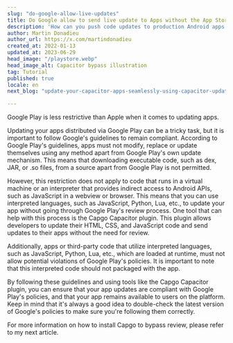 ```yaml
---
slug: "do-google-allow-live-updates"
title: Do Google allow to send live update to Apps without the App Store review.
description: 'How can you push code updates to production Android apps and be fully compliant with Google’s guidelines? '
author: Martin Donadieu
author_url: https://x.com/martindonadieu
created_at: 2022-01-13
updated_at: 2023-06-29
head_image: "/playstore.webp"
head_image_alt: Capacitor bypass illustration
tag: Tutorial
published: true
locale: en
next_blog: "update-your-capacitor-apps-seamlessly-using-capacitor-updater"

---
```


Google Play is less restrictive than Apple when it comes to updating apps.

Updating your apps distributed via Google Play can be a tricky task, but it is important to follow Google's guidelines to remain compliant. According to Google Play's guidelines, apps must not modify, replace or update themselves using any method apart from Google Play's own update mechanism. This means that downloading executable code, such as dex, JAR, or .so files, from a source apart from Google Play is not permitted.

However, this restriction does not apply to code that runs in a virtual machine or an interpreter that provides indirect access to Android APIs, such as JavaScript in a webview or browser. This means that you can use interpreted languages, such as JavaScript, Python, Lua, etc., to update your app without going through Google Play's review process. One tool that can help with this process is the Capgo Capacitor plugin. This plugin allows developers to update their HTML, CSS, and JavaScript code and send updates to their apps without the need for review.

Additionally, apps or third-party code that utilize interpreted languages, such as JavaScript, Python, Lua, etc., which are loaded at runtime, must not allow potential violations of Google Play's policies. It is important to note that this interpreted code should not packaged with the app.

By following these guidelines and using tools like the Capgo Capacitor plugin, you can ensure that your app updates are compliant with Google Play's policies, and that your app remains available to users on the platform. Keep in mind that it's always a good idea to double-check the latest version of Google's policies to make sure you're following them correctly.

For more information on how to install Capgo to bypass review, please refer to my next article.
